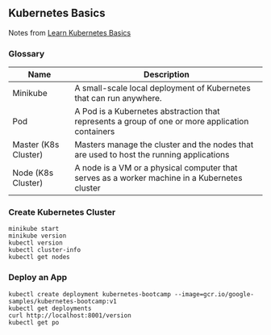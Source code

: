 ## Kubernetes Basics
Notes from [Learn Kubernetes Basics](https://kubernetes.io/docs/tutorials/kubernetes-basics/)
### Glossary
|Name | Description |
|-----|-------------|
|Minikube | A small-scale local deployment of Kubernetes that can run anywhere.
|Pod | A Pod is a Kubernetes abstraction that represents a group of one or more application containers |
|Master (K8s Cluster) | Masters manage the cluster and the nodes that are used to host the running applications |
|Node (K8s Cluster) | A node is a VM or a physical computer that serves as a worker machine in a Kubernetes cluster |
### Create Kubernetes Cluster
```console
minikube start
minikube version
kubectl version
kubectl cluster-info
kubectl get nodes
```
### Deploy an App
```console
kubectl create deployment kubernetes-bootcamp --image=gcr.io/google-samples/kubernetes-bootcamp:v1
kubectl get deployments
curl http://localhost:8001/version
kubectl get po
```
